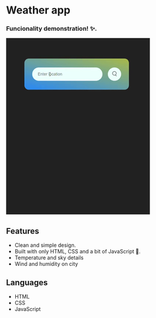 # Weather app

### Funcionality demonstration! ✨.

![Weather App Gif](/demo.gif)

## Features

- Clean and simple design.
- Built with only HTML, CSS and a bit of JavaScript 🔨.
- Temperature and sky details
- Wind and humidity on city

## Languages

- HTML
- CSS
- JavaScript
